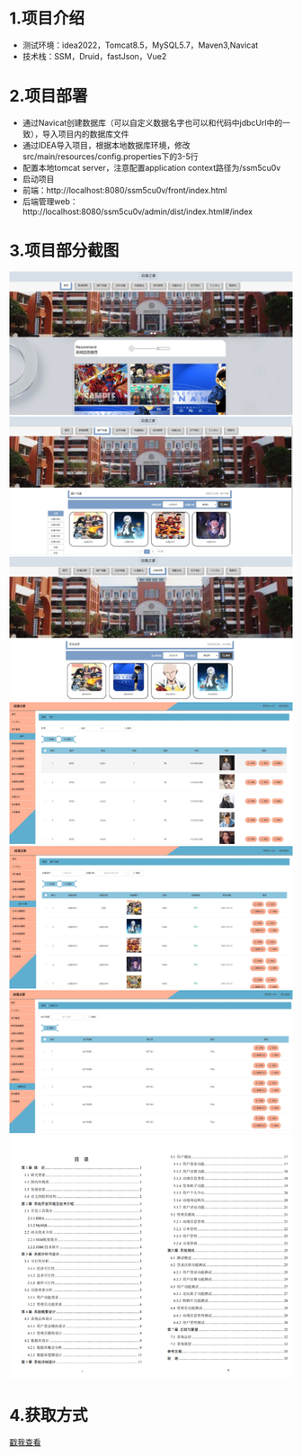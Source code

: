 # 1.项目介绍
- 测试环境：idea2022，Tomcat8.5，MySQL5.7，Maven3,Navicat
- 技术栈：SSM，Druid，fastJson，Vue2

# 2.项目部署
- 通过Navicat创建数据库（可以自定义数据名字也可以和代码中jdbcUrl中的一致），导入项目内的数据库文件
- 通过IDEA导入项目，根据本地数据库环境，修改src/main/resources/config.properties下的3-5行
- 配置本地tomcat server，注意配置application context路径为/ssm5cu0v
- 启动项目
- 前端：http://localhost:8080/ssm5cu0v/front/index.html
- 后端管理web：http://localhost:8080/ssm5cu0v/admin/dist/index.html#/index

# 3.项目部分截图
![输入图片说明](1.png)
![输入图片说明](2.png)
![输入图片说明](3.png)
![输入图片说明](4.png)
![输入图片说明](5.png)
![输入图片说明](6.png)
![输入图片说明](7.png)

# 4.获取方式
[戳我查看](https://gitee.com/aven999/mall)